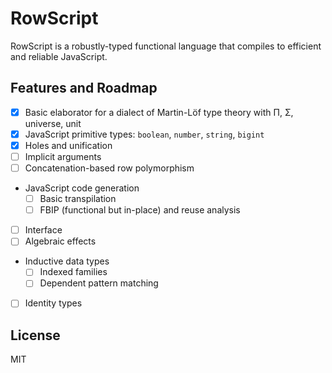 # RowScript

RowScript is a robustly-typed functional language that compiles to efficient and reliable JavaScript.

## Features and Roadmap

* [x] Basic elaborator for a dialect of Martin-Löf type theory with Π, Σ, universe, unit
* [x] JavaScript primitive types: `boolean`, `number`, `string`, `bigint`
* [x] Holes and unification
* [ ] Implicit arguments
* [ ] Concatenation-based row polymorphism
* JavaScript code generation
    * [ ] Basic transpilation
    * [ ] FBIP (functional but in-place) and reuse analysis
* [ ] Interface
* [ ] Algebraic effects
* Inductive data types
    * [ ] Indexed families
    * [ ] Dependent pattern matching
* [ ] Identity types

## License

MIT
